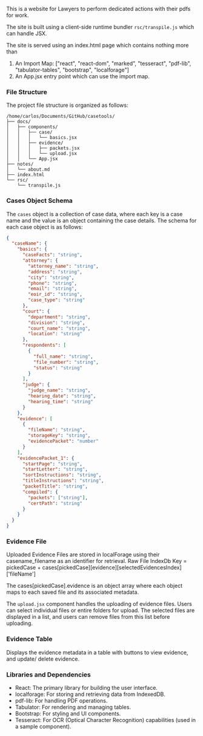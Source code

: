 This is a website for Lawyers to perform dedicated actions with their pdfs for work.

The site is built using a client-side runtime bundler `rsc/transpile.js` which can handle JSX.

The site is served using an index.html page which contains nothing more than

1. An Import Map: ["react", "react-dom", "marked", "tesseract", "pdf-lib", "tabulator-tables", "bootstrap", "localforage"]
2. An App.jsx entry point which can use the import map.

### File Structure

The project file structure is organized as follows:

```
/home/carlos/Documents/GitHub/casetools/
├── docs/
│   ├── components/
│   │   ├── case/
│   │   │   └── basics.jsx
│   │   ├── evidence/
│   │   │   ├── packets.jsx
│   │   │   └── upload.jsx
│   │   └── App.jsx
├── notes/
│   └── about.md
├── index.html
└── rsc/
    └── transpile.js
```


### Cases Object Schema

The `cases` object is a collection of case data, where each key is a case name and the value is an object containing the case details. The schema for each case object is as follows:

```json
{
  "caseName": {
    "basics": {
      "caseFacts": "string",
      "attorney": {
        "attorney_name": "string",
        "address": "string",
        "city": "string",
        "phone": "string",
        "email": "string",
        "eoir_id": "string",
        "case_type": "string"
      },
      "court": {
        "department": "string",
        "division": "string",
        "court_name": "string",
        "location": "string"
      },
      "respondents": [
        {
          "full_name": "string",
          "file_number": "string",
          "status": "string"
        }
      ],
      "judge": {
        "judge_name": "string",
        "hearing_date": "string",
        "hearing_time": "string"
      }
    },
    "evidence": [
      {
        "fileName": "string",
        "storageKey": "string",
        "evidencePacket": "number"
      }
    ],
    "evidencePacket_1": {
      "startPage": "string",
      "startLetter": "string",
      "sortInstructions": "string",
      "titleInstructions": "string",
      "packetTitle": "string",
      "compiled": {
        "packets": ["string"],
        "certPath": "string"
      }
    }
  }
}
```

### Evidence File

Uploaded Evidence Files are stored in localForage using their casename_filename as an identifier for retrieval. 
Raw File IndexDb Key = pickedCase + cases[pickedCase][evidence][selectedEvidencesIndex]['fileName']

The cases[pickedCase].evidence is an object array where each object maps to each saved file and its associated metadata.  

The `upload.jsx` component handles the uploading of evidence files. Users can select individual files or entire folders for upload. The selected files are displayed in a list, and users can remove files from this list before uploading. 
 

### Evidence Table

Displays the evidence metadata in a table with buttons to view evidence, and update/ delete evidence.


### Libraries and Dependencies
- React: The primary library for building the user interface.
- localforage: For storing and retrieving data from IndexedDB.
- pdf-lib: For handling PDF operations.
- Tabulator: For rendering and managing tables.
- Bootstrap: For styling and UI components.
- Tesseract: For OCR (Optical Character Recognition) capabilities (used in a sample component).